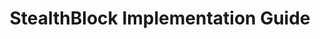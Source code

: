 ---
title: StealthBlock Implementation Guide
description: A guide with tips for making your own StealthBlock implementation
---